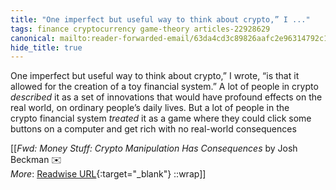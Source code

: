 ```yaml
---
title: "One imperfect but useful way to think about crypto,” I ..."
tags: finance cryptocurrency game-theory articles-22928629
canonical: mailto:reader-forwarded-email/63da4cd3c89826aafc2e96314792c133
hide_title: true
---
```


One imperfect but useful way to think about crypto,” I wrote, “is that it allowed for the creation of a toy financial system.” A lot of people in crypto *described* it as a set of innovations that would have profound effects on the real world, on ordinary people’s daily lives. But a lot of people in the crypto financial system *treated* it as a game where they could click some buttons on a computer and get rich with no real-world consequences


[[<cite>_Fwd: Money Stuff: Crypto Manipulation Has Consequences_</cite> by Josh Beckman ✉️<br>
_More_: [Readwise URL](https://readwise.io/open/450223606){:target="_blank"}
::wrap]]
